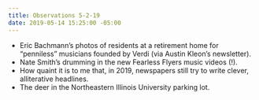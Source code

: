 ```yaml
---
title: Observations 5-2-19
date: 2019-05-14 15:25:00 -05:00
---
```


- Eric Bachmann’s photos of residents at a retirement home for “penniless” musicians founded by Verdi (via Austin Kleon’s newsletter).
- Nate Smith’s drumming in the new Fearless Flyers music videos (!).
- How quaint it is to me that, in 2019, newspapers still try to write clever, alliterative headlines.
- The deer in the Northeastern Illinois University parking lot.